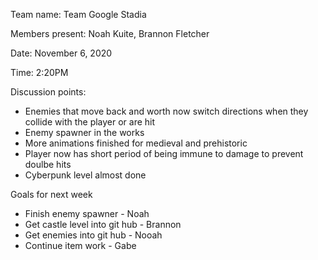 Team name: Team Google Stadia

Members present: Noah Kuite, Brannon Fletcher

Date: November 6, 2020

Time: 2:20PM

Discussion points:
- Enemies that move back and worth now switch directions when they collide with the player or are hit
- Enemy spawner in the works
- More animations finished for medieval and prehistoric
- Player now has short period of being immune to damage to prevent doulbe hits 
- Cyberpunk level almost done

Goals for next week 
- Finish enemy spawner - Noah
- Get castle level into git hub - Brannon
- Get enemies into git hub - Nooah
- Continue item work - Gabe
